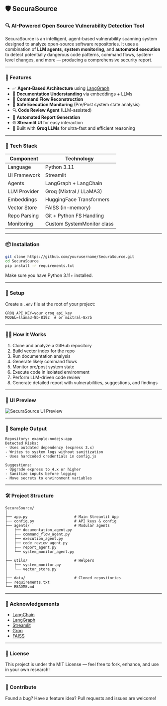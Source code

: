 
## 🛡️ SecuraSource

### 🔍 AI-Powered Open Source Vulnerability Detection Tool

SecuraSource is an intelligent, agent-based vulnerability scanning system designed to analyze open-source software repositories. It uses a combination of **LLM agents**, **system monitoring**, and **automated execution** to detect potentially dangerous code patterns, command flows, system-level changes, and more — producing a comprehensive security report.

---

### 🚀 Features

* ✅ **Agent-Based Architecture** using [LangGraph](https://github.com/langchain-ai/langgraph)
* 📄 **Documentation Understanding** via embeddings + LLMs
* 🧠 **Command Flow Reconstruction**
* 🧪 **Safe Execution Monitoring** (Pre/Post system state analysis)
* 🔍 **Code Review Agent** (LLM-assisted)
* 📝 **Automated Report Generation**
* 🌐 **Streamlit UI** for easy interaction
* 🔐 Built with **Groq LLMs** for ultra-fast and efficient reasoning

---

### 🧰 Tech Stack

| Component    | Technology                 |
| ------------ | -------------------------- |
| Language     | Python 3.11                |
| UI Framework | Streamlit                  |
| Agents       | LangGraph + LangChain      |
| LLM Provider | Groq (Mixtral / LLaMA3)    |
| Embeddings   | HuggingFace Transformers   |
| Vector Store | FAISS (in-memory)          |
| Repo Parsing | Git + Python FS Handling   |
| Monitoring   | Custom SystemMonitor class |

---

### 📦 Installation

```bash
git clone https://github.com/yourusername/SecuraSource.git
cd SecuraSource
pip install -r requirements.txt
```

Make sure you have Python 3.11+ installed.

---

### 🔐 Setup

Create a `.env` file at the root of your project:

```env
GROQ_API_KEY=your_groq_api_key
MODEL=llama3-8b-8192  # or mixtral-8x7b
```

---

### 🧑‍💻 How It Works

1. Clone and analyze a GitHub repository
2. Build vector index for the repo
3. Run documentation analysis
4. Generate likely command flows
5. Monitor pre/post system state
6. Execute code in isolated environment
7. Perform LLM-driven code review
8. Generate detailed report with vulnerabilities, suggestions, and findings

---

### 📸 UI Preview

![SecuraSource UI Preview](https://via.placeholder.com/900x400?text=Screenshot+coming+soon)

---

### 🧪 Sample Output

```
Repository: example-nodejs-app
Detected Risks:
- Uses outdated dependency (express 3.x)
- Writes to system logs without sanitization
- Uses hardcoded credentials in config.js

Suggestions:
- Upgrade express to 4.x or higher
- Sanitize inputs before logging
- Move secrets to environment variables
```

---

### 🛠️ Project Structure

```
SecuraSource/
│
├── app.py                     # Main Streamlit App
├── config.py                  # API keys & config
├── agents/                    # Modular agents
│   ├── documentation_agent.py
│   ├── command_flow_agent.py
│   ├── execution_agent.py
│   ├── code_review_agent.py
│   ├── report_agent.py
│   └── system_monitor_agent.py
│
├── utils/                     # Helpers
│   ├── system_monitor.py
│   └── vector_store.py
│
├── data/                      # Cloned repositories
├── requirements.txt
└── README.md
```

---

### 🙌 Acknowledgements

* [LangChain](https://www.langchain.com/)
* [LangGraph](https://github.com/langchain-ai/langgraph)
* [Streamlit](https://streamlit.io/)
* [Groq](https://groq.com/)
* [FAISS](https://github.com/facebookresearch/faiss)

---

### 📜 License

This project is under the MIT License — feel free to fork, enhance, and use in your own research!

---

### 🤝 Contribute

Found a bug? Have a feature idea? Pull requests and issues are welcome!




